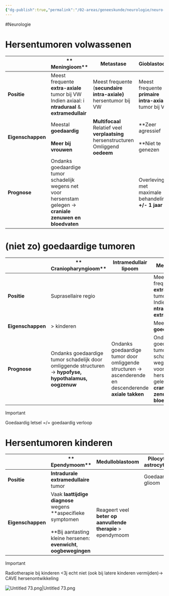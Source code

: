 ```yaml
---
{"dg-publish":true,"permalink":"/02-areas/geneeskunde/neurologie/neuro-oncologie/","noteIcon":"","created":"2024-11-24T10:55:41.189+01:00","updated":"2024-12-31T16:51:47.312+01:00"}
---
```


#Neurologie 

# Hersentumoren volwassenen

|                   | **  Meningioom**                                                                                             | **Metastase**                                                                                            | **Gioblastoom**                                        |
| ----------------- | ------------------------------------------------------------------------------------------------------------ | -------------------------------------------------------------------------------------------------------- | ------------------------------------------------------ |
| **Positie**       | Meest frequente **extra-axiale** tumor bij VW  <br>Indien axiaal: i  <br>**ntraduraal** & **extramedullair** | Meest frequente (**secundaire intra-axiale)** hersentumor bij VW                                         | Meest frequente **primaire intra-axiale** tumor bij VW |
| **Eigenschappen** | Meestal **goedaardig  <br>  <br>Meer bij vrouwen  <br>**                                                     | **Multifocaal**  <br>Relatief veel  <br>**verplaatsing** hersenstructuren  <br>Omliggend  <br>**oedeem** | **Zeer agressief  <br>  <br>**Niet te genezen          |
| **Prognose**      | Ondanks goedaardige tumor schadelijk wegens net voor hersenstam gelegen → **craniale zenuwen en bloedvaten** |                                                                                                          | Overleving met maximale behandeling **+/- 1 jaar**     |

# (niet zo) goedaardige tumoren

|                   | **  Craniopharyngioom**                                                                                | **Intramedullair lipoom**                                                                              | **Meningioom**                                                                                               |
| ----------------- | ------------------------------------------------------------------------------------------------------ | ------------------------------------------------------------------------------------------------------ | ------------------------------------------------------------------------------------------------------------ |
| **Positie**       | Suprasellaire regio                                                                                    |                                                                                                        | Meest frequente **extra-axiale** tumor bij VW  <br>Indien axiaal: i  <br>**ntraduraal** & **extramedullair** |
| **Eigenschappen** | > kinderen                                                                                             |                                                                                                        | Meestal **goedaardig**                                                                                       |
| **Prognose**      | Ondanks goedaardige tumor schadelijk door omliggende structuren → **hypofyse, hypothalamus, oogzenuw** | Ondanks goedaardige tumor door omliggende structuren → ascenderende en descenderende **axiale takken** | Ondanks goedaardige tumor schadelijk wegens net voor hersenstam gelegen → **craniale zenuwen en bloedvaten** |


> [!important]  
> Goedaardig letsel =/= goedaardig verloop  

  

# Hersentumoren kinderen

|                   | **  Ependymoom**                                                                                                                           | **Medulloblastoom**                                          | **Pilocytair astrocytoom** |
| ----------------- | ------------------------------------------------------------------------------------------------------------------------------------------ | ------------------------------------------------------------ | -------------------------- |
| **Positie**       | **Intradurale extramedullaire** tumor                                                                                                      |                                                              | Goedaardig glioom          |
| **Eigenschappen** | Vaak **laattijdige diagnose** wegens **aspecifieke symptomen  <br>  <br>**Bij aantasting kleine hersenen: **evenwicht**, **oogbewegingen** | Reageert veel **beter op aanvullende therapie** > ependymoom |                            |


> [!important]  
> Radiotherapie bij kinderen <3j echt niet (ook bij latere kinderen vermijden)→ CAVE hersenontwikkeling  

  

![Untitled 73.png|Untitled 73.png](/img/user/05%20Toolkit/Files/Untitled%2073.png)